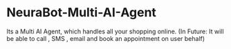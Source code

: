 # NeuraBot-Multi-AI-Agent
Its a Multi AI Agent, which handles all your shopping online. (In Future: It will be able to call , SMS , email and book an appointment  on user behalf)
